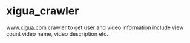 # xigua_crawler
www.xigua.com crawler to get user and video information include view count video name, video description etc.
